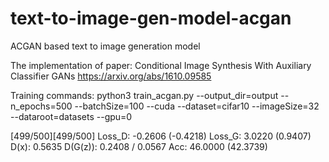 # text-to-image-gen-model-acgan
ACGAN based text to image generation model

The implementation of paper:
Conditional Image Synthesis With Auxiliary Classifier GANs
https://arxiv.org/abs/1610.09585

Training commands:
python3 train_acgan.py --output_dir=output --n_epochs=500 --batchSize=100 --cuda --dataset=cifar10 --imageSize=32 --dataroot=datasets --gpu=0

[499/500][499/500] Loss_D: -0.2606 (-0.4218) Loss_G: 3.0220 (0.9407) D(x): 0.5635 D(G(z)): 0.2408 / 0.0567 Acc: 46.0000 (42.3739)

